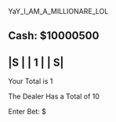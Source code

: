 YaY_I_AM_A_MILLIONARE_LOL


Cash: $10000500
-------
|S    |
|  1  |
|    S|
-------

Your Total is 1

The Dealer Has a Total of 10

Enter Bet: $

